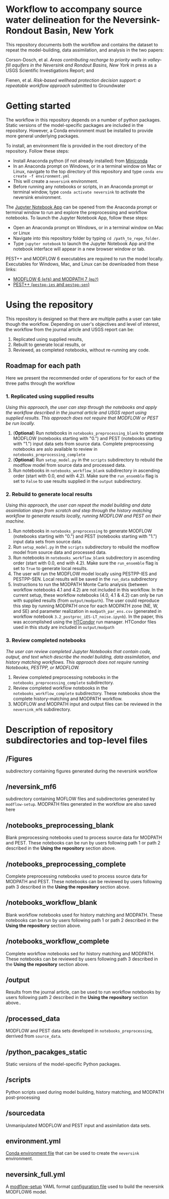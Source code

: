 # Workflow to accompany source water delineation for the Neversink-Rondout Basin, New York
This repository documents both the workflow and contains the dataset to repeat the model-building, data assimilation, and analysis in the two papers: 

Corson-Dosch, et al. _Areas contributing recharge to priority wells in valley-fill aquifers in the Neversink and Rondout Basins, New York_ in press as a USGS Scientific Investigations Report; and 

Fienen, et al. _Risk-based wellhead protection decision support: a repeatable workflow approach_ submitted to Groundwater

# Getting started
The workflow in this repository depends on a number of python packages. Static versions of the model-specific packages are included in the repository. However, a Conda environment must be installed to provide more general underlying packages.

To install, an environment file is provided in the root directory of the repository. Follow these steps:

* Install Anaconda python (if not already installed) from [Miniconda](https://docs.conda.io/en/latest/miniconda.html)
* In an Anaconda prompt on Windows, or in a terminal window on Mac or Linux, navigate to the top directory of this repository and type `conda env create -f environment.yml`
* This will create a `neversink` environment.
* Before running any notebooks or scripts, in an Anaconda prompt or terminal window, type `conda activate neversink` to activate the neversink environment.

The [Jupyter Notebook App](https://jupyter-notebook-beginner-guide.readthedocs.io/en/latest/what_is_jupyter.html#notebook-app) can be opened from the Anaconda prompt or terminal window to run and explore the preprocessing and workflow notebooks. To launch the Jupyter Notebook App, follow these steps:
* Open an Anaconda prompt on Windows, or in a terminal window on Mac or Linux
* Navigate into this repository folder by typing `cd /path_to_repo_folder`. 
* Type `jupyter notebook` to launch the Jupyter Notebook App and the notebook interface will appear in a new browser window or tab. 

PEST++ and MODFLOW 6 executables are required to run the model locally. Executables for Windows, Mac, and Linux can be downloaded from these links: 
* [MODFLOW 6 (`mf6`) and MODPATH 7 (`mp7`)](https://github.com/MODFLOW-USGS/executables)
* [PEST++ (`pestpp-ies` and `pestpp-sen`)](https://github.com/usgs/pestpp/releases)

# Using the repository 
This repository is designed so that there are multiple paths a user can take though the workflow. Depending on user's objectives and level of interest, the workflow from the journal article and USGS report can be:
1. Replicated using supplied results, 
2. Rebuilt to generate local results, or 
3. Reviewed, as completed notebooks, without re-running any code. 

## Roadmap for each path 
Here we present the recommended order of operations for for each of the three paths through the workflow 
### 1. Replicated using supplied results

_Using this approach, the user can step through the  notebooks and apply the workflow described in the journal article and USGS report using supplied results. This approach does not require that MODFLOW or PEST be run locally._

1. (**Optional**) Run notebooks in `notebooks_preprocessing_blank` to generate MODFLOW  (notebooks starting with "0.") and PEST (notebooks starting with "1.") input data sets from source data. Complete preprocessing notebooks are aslo available to review in `notebooks_preprocessing_complete`
2. (**Optional**) Run `setup_model.py` in the `scripts` subdirectory to rebuild the modflow model from source data and processed data.
3. Run notebooks in `notebooks_workflow_blank` subdirectory in ascending order (start with 0.0, end with 4.2). Make sure the `run_ensemble` flag is set to `False` to use results supplied in the `output` subdirectory.  

### 2. Rebuild to generate local results
_Using this approach, the user can repeat the model building and data assimilation steps from scratch and step through the history matching workflow to generate results locally, running MODFLOW and PEST on their machine._

1. Run notebooks in `notebooks_preprocessing` to generate MODFLOW  (notebooks starting with "0.") and PEST (notebooks starting with "1.") input data sets from source data.
2. Run `setup_model.py` in the `scripts` subdirectory to rebuild the modflow model from source data and processed data.
3. Run notebooks in `notebooks_workflow_blank` subdirectory in ascending order (start with 0.0, end with 4.2). Make sure the `run_ensemble` flag is set to `True` to generate local results. 
4. The user will run the MODFLOW model locally using PESTPP-IES and PESTPP-SEN. Local results will be saved in the `run_data` subdirectory
5. Instructions to run the MODPATH Monte Carlo analysis (between workflow notebooks 4.1 and 4.2) are not included in this workflow. In the current setup, these workflow notebooks (4.0, 4.1 & 4.2) can only be run with supplied results (from `output/modpath`). The user could reproduce this step by running MODPATH once for each MODPATH zone (NE, W, and SE) and parameter realization in `modpath_par_ens.csv` (generated in workflow notebook `3.2_postproc_iES-LT_noise.ipynb`). In the paper, this was accomplished using the [HTCondor](https://research.cs.wisc.edu/htcondor/) run manager. HTCondor files used in this study are included in `output/modpath`  


### 3. Review completed notebooks
_The user can review completed Jupyter Notebooks that contain code, output, and text which describe the model building, data assimilation, and history matching workflows. This approach does not require running Notebooks, PESTPP, or MODFLOW._ 

1. Review completed preprocessing notebooks in the `notebooks_preprocessing_complete` subdirectory. 
2. Review completed workflow notebooks in the `notebooks_workflow_complete` subdirectory. These notebooks show the complete history-matching and MODPATH workflow.
3. MODFLOW and MODPATH input and output files can be reviewed in the `neversink_mf6` subdirectory.

# Description of repository subdirectories and top-level files
## /Figures
subdirectory containing figures generated during the neversink workflow
## /neversink_mf6
subdirectory containing MOFLOW files and subdirectories generated by `modflow-setup`. MODPATH files generated in the workflow are also saved here 
## /notebooks\_preprocessing\_blank
Blank preprocessing notebooks used to process source data for MODPATH and PEST. These notebooks can be run by users following path 1 or path 2 described in the **Using the repository** section above. 
## /notebooks\_preprocessing\_complete
Complete preprocessing notebooks used to process source data for MODPATH and PEST. These notebooks can be reviewed by users following path 3 described in the **Using the repository** section above. 
## /notebooks\_workflow\_blank
Blank workflow notebooks used for history matching and MODPATH. These notebooks can be run by users following path 1 or path 2 described in the **Using the repository** section above. 
## /notebooks\_workflow\_complete
Complete workflow notebooks sed for history matching and MODPATH. These notebooks can be reviewed by users following path 3 described in the **Using the repository** section above.
## /output
Results from the journal article, can be used to run workflow notebooks by users following path 2 described in the **Using the repository** section above.. 
## /processed\_data
MODFLOW and PEST data sets developed in `notebooks_preprocessing`, derrived from `source_data`.
## /python\_pacakges\_static
Static versions of the model-specific Python packages.
## /scripts
Python scripts used during model building, history matching, and MODPATH post-processing
## /sourcedata
Unmanipulated MODFLOW and PEST input and assimilation data sets. 
## environment.yml
[Conda environment file](https://docs.conda.io/projects/conda/en/latest/user-guide/tasks/manage-environments.html#creating-an-environment-from-an-environment-yml-file) that can be used to create the `neversink`  environment.
## neversink\_full.yml
A [modflow-setup](https://github.com/aleaf/modflow-setup) YAML format [configuration file](https://aleaf.github.io/modflow-setup/latest/config-file.html) used to build the neversink MODFLOW6 model.


